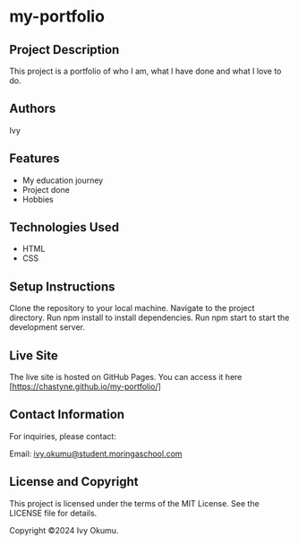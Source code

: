 # my-portfolio

## Project Description
This project is a portfolio of who I am, what I have done and what I love to do.

## Authors
Ivy

## Features
- My education journey
- Project done
- Hobbies

## Technologies Used
- HTML
- CSS

## Setup Instructions
Clone the repository to your local machine.
Navigate to the project directory.
Run npm install to install dependencies.
Run npm start to start the development server.

## Live Site
The live site is hosted on GitHub Pages. You can access it here [https://chastyne.github.io/my-portfolio/]

## Contact Information
For inquiries, please contact:

Email: ivy.okumu@student.moringaschool.com

## License and Copyright
This project is licensed under the terms of the MIT License. See the LICENSE file for details.

Copyright ©2024 Ivy Okumu.
